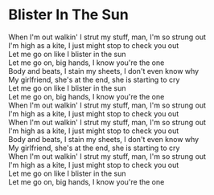 # Blister In The Sun

When I'm out walkin' I strut my stuff, man, I'm so strung out  
I'm high as a kite, I just might stop to check you out  
Let me go on like I blister in the sun  
Let me go on, big hands, I know you're the one  
Body and beats, I stain my sheets, I don't even know why  
My girlfriend, she's at the end, she is starting to cry  
Let me go on like I blister in the sun  
Let me go on, big hands, I know you're the one  
When I'm out walkin' I strut my stuff, man, I'm so strung out  
I'm high as a kite, I just might stop to check you out  
When I'm out walkin' I strut my stuff, man, I'm so strung out  
I'm high as a kite, I just might stop to check you out  
Body and beats, I stain my sheets, I don't even know why  
My girlfriend, she's at the end, she is starting to cry  
When I'm out walkin' I strut my stuff, man, I'm so strung out  
I'm high as a kite, I just might stop to check you out  
Let me go on like I blister in the sun  
Let me go on, big hands, I know you're the one
